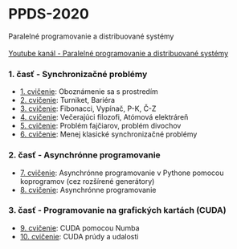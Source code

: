 # PPDS-2020
Paralelné programovanie a distribuované systémy </br>
</br>
[Youtube kanál - Paralelné programovanie a distribuované systémy](https://www.youtube.com/channel/UCnTxtvNFlicb2Mn0a6w8N-A)

### 1. časť - Synchronizačné problémy
+ [1. cvičenie](https://uim.fei.stuba.sk/i-ppds/1-cvicenie-oboznamenie-sa-s-prostredim-%f0%9f%90%8d/): Oboznámenie sa s prostredím
+ [2. cvičenie](https://uim.fei.stuba.sk/i-ppds/2-cvicenie-turniket-bariera-%f0%9f%9a%a7/?%2F): Turniket, Bariéra
+ [3. cvičenie](https://uim.fei.stuba.sk/i-ppds/3-cvicenie-fibonacci-vypinac-p-k-c-z-%f0%9f%92%a1/?%2F): Fibonacci, Vypínač, P-K, Č-Z
+ [4. cvičenie](https://uim.fei.stuba.sk/i-ppds/4-cvicenie-vecerajuci-filozofi-atomova-elektraren-%f0%9f%8d%bd%ef%b8%8f/): Večerajúci filozofi, Atómová elektráreň
+ [5. cvičenie](https://uim.fei.stuba.sk/i-ppds/5-cvicenie-problem-fajciarov-problem-divochov-%f0%9f%9a%ac/): Problém fajčiarov, problém divochov
+ [6. cvičenie](https://uim.fei.stuba.sk/i-ppds/6-cvicenie-menej-klasicke-synchronizacne-problemy/): Menej klasické synchronizačné problémy

### 2. časť - Asynchrónne programovanie
+ [7. cvičenie](https://uim.fei.stuba.sk/i-ppds/7-cvicenie/): Asynchrónne programovanie v Pythone pomocou koprogramov (cez rozšírené generátory)
+ [8. cvičenie](https://uim.fei.stuba.sk/i-ppds/8-cvicenie-asynchronne-programovanie/): Asynchrónne programovanie

### 3. časť - Programovanie na grafických kartách (CUDA)
+ [9. cvičenie](https://uim.fei.stuba.sk/i-ppds/9-cvicenie-cuda-pomocou-numba/): CUDA pomocou Numba
+ [10. cvičenie](https://uim.fei.stuba.sk/i-ppds/cvicenie-10-cuda-prudy-a-udalosti/): CUDA prúdy a udalosti
